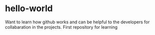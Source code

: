 # hello-world
Want to learn how github works and can be helpful to the developers for collabaration in the projects.
First repository for learning
